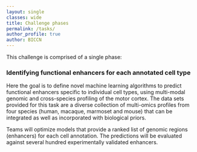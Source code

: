 ```yaml
---
layout: single
classes: wide
title: Challenge phases
permalink: /tasks/
author_profile: true
author: BICCN
---
```


This challenge is comprised of a single phase:

### Identifying functional enhancers for each annotated cell type

Here the goal is to define novel machine learning algorithms to predict functional enhancers specific to individual cell types, using multi-modal genomic and cross-species profiling of the motor cortex. The data sets provided for this task are a diverse collection of multi-omics profiles from four species (human, macaque, marmoset and mouse) that can be integrated as well as incorporated with biological priors.

Teams will optimize models that provide a ranked list of genomic regions (enhancers) for each cell annotation. The predictions will be evaluated against several hundred experimentally validated enhancers.
